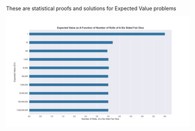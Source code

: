 These are statistical proofs and solutions for Expected Value problems

![image alt](https://github.com/adeadcatbounce/EV-of-6-Sided-Fair-Dice/blob/de3a9c15e77b0a6b2d6c91128908e84890ed9bee/Output%20Plot.png)

